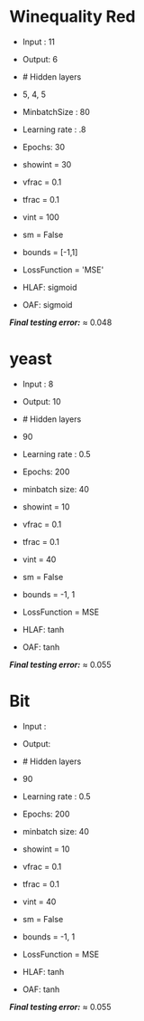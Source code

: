 # Winequality Red

- Input : 11
- Output: 6


- \# Hidden layers
 - 5, 4, 5

- MinbatchSize : 80

- Learning rate : .8
- Epochs: 30
- showint = 30
- vfrac = 0.1
- tfrac = 0.1
- vint = 100
- sm = False
- bounds = [-1,1]
- LossFunction = 'MSE'
- HLAF: sigmoid
- OAF: sigmoid

***Final testing error:*** ≈ 0.048


 

# yeast
- Input : 8
- Output: 10


- \# Hidden layers
 - 90

- Learning rate : 0.5
- Epochs: 200
- minbatch size: 40
- showint = 10
- vfrac = 0.1
- tfrac = 0.1
- vint = 40
- sm = False
- bounds = -1, 1
- LossFunction = MSE
- HLAF: tanh
- OAF:  tanh

***Final testing error:*** ≈ 0.055
 
# Bit
- Input :
- Output:


- \# Hidden layers
 - 90

- Learning rate : 0.5
- Epochs: 200
- minbatch size: 40
- showint = 10
- vfrac = 0.1
- tfrac = 0.1
- vint = 40
- sm = False
- bounds = -1, 1
- LossFunction = MSE
- HLAF: tanh
- OAF:  tanh

***Final testing error:*** ≈ 0.055

